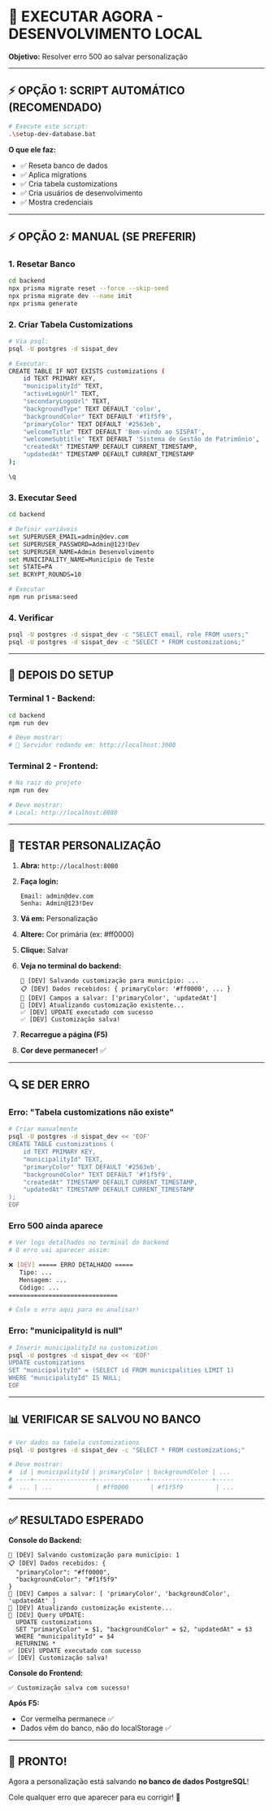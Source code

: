 # 🚀 EXECUTAR AGORA - DESENVOLVIMENTO LOCAL

**Objetivo:** Resolver erro 500 ao salvar personalização

---

## ⚡ **OPÇÃO 1: SCRIPT AUTOMÁTICO (RECOMENDADO)**

```bash
# Execute este script:
.\setup-dev-database.bat
```

**O que ele faz:**
- ✅ Reseta banco de dados
- ✅ Aplica migrations
- ✅ Cria tabela customizations
- ✅ Cria usuários de desenvolvimento
- ✅ Mostra credenciais

---

## ⚡ **OPÇÃO 2: MANUAL (SE PREFERIR)**

### **1. Resetar Banco**
```bash
cd backend
npx prisma migrate reset --force --skip-seed
npx prisma migrate dev --name init
npx prisma generate
```

### **2. Criar Tabela Customizations**
```bash
# Via psql:
psql -U postgres -d sispat_dev

# Executar:
CREATE TABLE IF NOT EXISTS customizations (
    id TEXT PRIMARY KEY,
    "municipalityId" TEXT,
    "activeLogoUrl" TEXT,
    "secondaryLogoUrl" TEXT,
    "backgroundType" TEXT DEFAULT 'color',
    "backgroundColor" TEXT DEFAULT '#f1f5f9',
    "primaryColor" TEXT DEFAULT '#2563eb',
    "welcomeTitle" TEXT DEFAULT 'Bem-vindo ao SISPAT',
    "welcomeSubtitle" TEXT DEFAULT 'Sistema de Gestão de Patrimônio',
    "createdAt" TIMESTAMP DEFAULT CURRENT_TIMESTAMP,
    "updatedAt" TIMESTAMP DEFAULT CURRENT_TIMESTAMP
);

\q
```

### **3. Executar Seed**
```bash
cd backend

# Definir variáveis
set SUPERUSER_EMAIL=admin@dev.com
set SUPERUSER_PASSWORD=Admin@123!Dev
set SUPERUSER_NAME=Admin Desenvolvimento
set MUNICIPALITY_NAME=Município de Teste
set STATE=PA
set BCRYPT_ROUNDS=10

# Executar
npm run prisma:seed
```

### **4. Verificar**
```bash
psql -U postgres -d sispat_dev -c "SELECT email, role FROM users;"
psql -U postgres -d sispat_dev -c "SELECT * FROM customizations;"
```

---

## 🎯 **DEPOIS DO SETUP**

### **Terminal 1 - Backend:**
```bash
cd backend
npm run dev

# Deve mostrar:
# 🚀 Servidor rodando em: http://localhost:3000
```

### **Terminal 2 - Frontend:**
```bash
# Na raiz do projeto
npm run dev

# Deve mostrar:
# Local: http://localhost:8080
```

---

## 🧪 **TESTAR PERSONALIZAÇÃO**

1. **Abra:** `http://localhost:8080`

2. **Faça login:**
   ```
   Email: admin@dev.com
   Senha: Admin@123!Dev
   ```

3. **Vá em:** Personalização

4. **Altere:** Cor primária (ex: #ff0000)

5. **Clique:** Salvar

6. **Veja no terminal do backend:**
   ```
   💾 [DEV] Salvando customização para município: ...
   📋 [DEV] Dados recebidos: { primaryColor: '#ff0000', ... }
   📝 [DEV] Campos a salvar: ['primaryColor', 'updatedAt']
   🔄 [DEV] Atualizando customização existente...
   ✅ [DEV] UPDATE executado com sucesso
   ✅ [DEV] Customização salva!
   ```

7. **Recarregue a página (F5)**

8. **Cor deve permanecer!** ✅

---

## 🔍 **SE DER ERRO**

### **Erro: "Tabela customizations não existe"**
```bash
# Criar manualmente
psql -U postgres -d sispat_dev << 'EOF'
CREATE TABLE customizations (
    id TEXT PRIMARY KEY,
    "municipalityId" TEXT,
    "primaryColor" TEXT DEFAULT '#2563eb',
    "backgroundColor" TEXT DEFAULT '#f1f5f9',
    "createdAt" TIMESTAMP DEFAULT CURRENT_TIMESTAMP,
    "updatedAt" TIMESTAMP DEFAULT CURRENT_TIMESTAMP
);
EOF
```

### **Erro 500 ainda aparece**
```bash
# Ver logs detalhados no terminal do backend
# O erro vai aparecer assim:

❌ [DEV] ===== ERRO DETALHADO =====
   Tipo: ...
   Mensagem: ...
   Código: ...
==============================

# Cole o erro aqui para eu analisar!
```

### **Erro: "municipalityId is null"**
```bash
# Inserir municipalityId na customization
psql -U postgres -d sispat_dev << 'EOF'
UPDATE customizations 
SET "municipalityId" = (SELECT id FROM municipalities LIMIT 1)
WHERE "municipalityId" IS NULL;
EOF
```

---

## 📊 **VERIFICAR SE SALVOU NO BANCO**

```bash
# Ver dados na tabela customizations
psql -U postgres -d sispat_dev -c "SELECT * FROM customizations;"

# Deve mostrar:
#  id | municipalityId | primaryColor | backgroundColor | ...
# ----+----------------+--------------+-----------------+-----
#  ... | ...            | #ff0000      | #f1f5f9         | ...
```

---

## ✅ **RESULTADO ESPERADO**

**Console do Backend:**
```
💾 [DEV] Salvando customização para município: 1
📋 [DEV] Dados recebidos: {
  "primaryColor": "#ff0000",
  "backgroundColor": "#f1f5f9"
}
📝 [DEV] Campos a salvar: [ 'primaryColor', 'backgroundColor', 'updatedAt' ]
🔄 [DEV] Atualizando customização existente...
📝 [DEV] Query UPDATE: 
  UPDATE customizations 
  SET "primaryColor" = $1, "backgroundColor" = $2, "updatedAt" = $3
  WHERE "municipalityId" = $4
  RETURNING *
✅ [DEV] UPDATE executado com sucesso
✅ [DEV] Customização salva!
```

**Console do Frontend:**
```
✅ Customização salva com sucesso!
```

**Após F5:**
- Cor vermelha permanece ✅
- Dados vêm do banco, não do localStorage ✅

---

## 🎉 **PRONTO!**

Agora a personalização está salvando **no banco de dados PostgreSQL**!

Cole qualquer erro que aparecer para eu corrigir! 🚀

